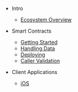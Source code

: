 - Intro

  - [Ecosystem Overview](intro/ecosystemOverview.md)

- Smart Contracts

  - [Getting Started](smartContract/gettingStarted.md)
  - [Handling Data](smartContract/handlingData.md)
  - [Deploying](smartContract/deploying.md)
  - [Caller Validation](smartContract/callerValidation.md)

- Client Applications

  - [iOS](clientApp/ios.md)
